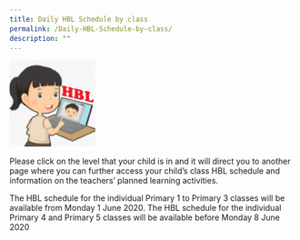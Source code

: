 ```yaml
---
title: Daily HBL Schedule by class
permalink: /Daily-HBL-Schedule-by-class/
description: ""
---
```

<img style="width:30%;height:50%" src="/images/Learning%20Hub/Pupils/Dailuy%20HBL%20Schedule%20by%20Class/HBL-Hong-Hong-150x150.png">

Please click on the level that your child is in and it will direct you to another page where you can further access your child’s class HBL schedule and information on the teachers’ planned learning activities.

The HBL schedule for the individual Primary 1 to Primary 3 classes will be available from Monday 1 June 2020. The HBL schedule for the individual Primary 4 and Primary 5 classes will be available before Monday 8 June 2020